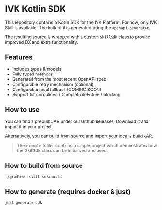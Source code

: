 # IVK Kotlin SDK
This repository contains a Kotlin SDK for the IVK Platform. For now, only IVK Skill is available.
The bulk of it is generated using the `openapi-generator`.

The resulting source is wrapped with a custom `SkillSdk` class to provide improved DX and extra functionality.

## Features
- Includes types & models
- Fully typed methods
- Generated from the most recent OpenAPI spec
- Configurable retry mechanism (optional)
- Configurable local fallback (COMING SOON)
- Support for coroutines / CompletableFuture / blocking

## How to use
You can find a prebuilt JAR under our Github Releases.
Download it and import it in your project.

Alternatively, you can build from source and import your locally build JAR.

> The `example` folder contains a simple project which demonstrates how the SkillSdk class can be initialized and used.

## How to build from source
```
./gradlew :skill-sdk:build
```

## How to generate (requires docker & just)
```
just generate-sdk
```


